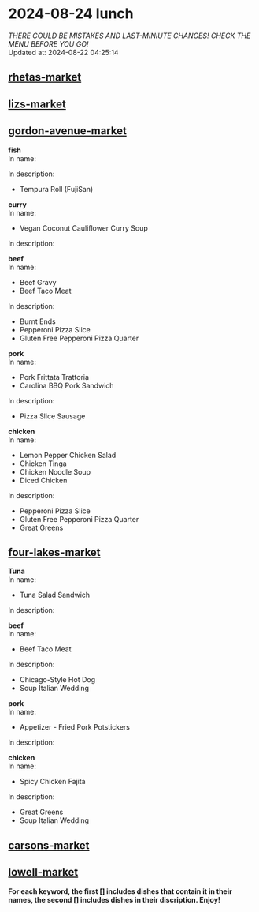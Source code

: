 # 2024-08-24 lunch  
*THERE COULD BE MISTAKES AND LAST-MINIUTE CHANGES! CHECK THE MENU BEFORE YOU GO!*  
Updated at: 2024-08-22 04:25:14  
## [rhetas-market](https://wisc-housingdining.nutrislice.com/menu/rhetas-market/lunch/2024-08-24)  
## [lizs-market](https://wisc-housingdining.nutrislice.com/menu/lizs-market/lunch/2024-08-24)  
## [gordon-avenue-market](https://wisc-housingdining.nutrislice.com/menu/gordon-avenue-market/lunch/2024-08-24)  
**fish**  
In name:   
  
In description:   
 - Tempura Roll (FujiSan)  
  
**curry**  
In name:   
 - Vegan Coconut Cauliflower Curry Soup  
  
In description:   
  
**beef**  
In name:   
 - Beef Gravy  
 - Beef Taco Meat  
  
In description:   
 - Burnt Ends  
 - Pepperoni Pizza Slice  
 - Gluten Free Pepperoni Pizza Quarter  
  
**pork**  
In name:   
 - Pork Frittata Trattoria  
 - Carolina BBQ Pork Sandwich  
  
In description:   
 - Pizza Slice Sausage  
  
**chicken**  
In name:   
 - Lemon Pepper Chicken Salad  
 - Chicken Tinga  
 - Chicken Noodle Soup  
 - Diced Chicken  
  
In description:   
 - Pepperoni Pizza Slice  
 - Gluten Free Pepperoni Pizza Quarter  
 - Great Greens  
  
## [four-lakes-market](https://wisc-housingdining.nutrislice.com/menu/four-lakes-market/lunch/2024-08-24)  
**Tuna**  
In name:   
 - Tuna Salad Sandwich  
  
In description:   
  
**beef**  
In name:   
 - Beef Taco Meat  
  
In description:   
 - Chicago-Style Hot Dog  
 - Soup Italian Wedding  
  
**pork**  
In name:   
 - Appetizer -  Fried Pork Potstickers  
  
In description:   
  
**chicken**  
In name:   
 - Spicy Chicken Fajita  
  
In description:   
 - Great Greens  
 - Soup Italian Wedding  
  
## [carsons-market](https://wisc-housingdining.nutrislice.com/menu/carsons-market/lunch/2024-08-24)  
## [lowell-market](https://wisc-housingdining.nutrislice.com/menu/lowell-market/lunch/2024-08-24)  
  
**For each keyword, the first [] includes dishes that contain it in their names, the second [] includes dishes in their discription. Enjoy!**  

